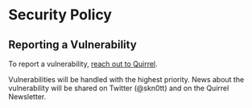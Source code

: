 # Security Policy

## Reporting a Vulnerability

To report a vulnerability, [reach out to Quirrel](mailto:security@quirrel.dev).

Vulnerabilities will be handled with the highest priority.
News about the vulnerability will be shared on Twitter (@skn0tt) and on the Quirrel Newsletter.
